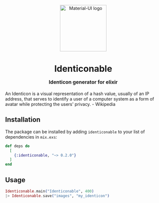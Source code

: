 <p align="center">
  <a href="https://material-ui.com/" rel="noopener" target="_blank"><img width="150" src="https://repository-images.githubusercontent.com/344022733/c15fa280-7c20-11eb-84b4-371288bbe7ab" alt="Material-UI logo"></a></p>
</p>

<h1 align="center">Identiconable
<p align="center" style="font-size: 16px">
 Identicon generator for elixir
</p>
</h1>

An Identicon is a visual representation of a hash value, usually of an IP address, that serves to identify a user of a computer system as a form of avatar while protecting the users' privacy. - Wikipedia

## Installation

The package can be installed by adding `identiconable` to your list of dependencies in `mix.exs`:

```elixir
def deps do
  [
    {:identiconable, "~> 0.2.0"}
  ]
end
```

## Usage

```elixir
Identiconable.main("Identiconable", 400)
|> Identiconable.save("images", "my_identicon")
```
